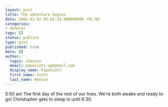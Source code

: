 ```yaml
---
layout: post
title: The adventure begins
date: 2001-01-02 05:01:14.000000000 +01:00
categories:
- General
tags: []
status: publish
type: post
published: true
meta: {}
author:
  login: shanson
  email: papascott-wp@gmail.com
  display_name: PapaScott
  first_name: Scott
  last_name: Hanson
---
```

<p>5:50 am The first day of the rest of our lives. We're both awake and ready to go! Christopher gets to sleep in until 6:30.</p>
